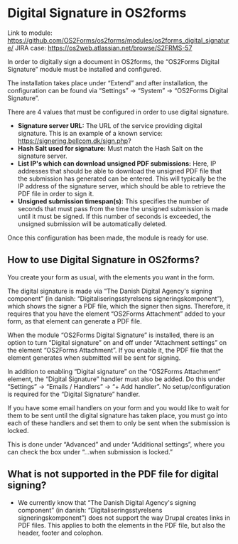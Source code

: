 # Digital Signature in OS2forms

Link to module: https://github.com/OS2Forms/os2forms/modules/os2forms_digital_signature/
JIRA case: https://os2web.atlassian.net/browse/S2FRMS-57

In order to digitally sign a document in OS2forms, the “OS2Forms Digital Signature” module must be installed and configured.

The installation takes place under “Extend” and after installation, the configuration can be found via “Settings” \-\> “System” \-\> “OS2Forms Digital Signature”.

There are 4 values ​​that must be configured in order to use digital signature.

* **Signature server URL:** The URL of the service providing digital signature. This is an example of a known service: https://signering.bellcom.dk/sign.php?  
* **Hash Salt used for signature:** Must match the Hash Salt on the signature server.  
* **List IP's which can download unsigned PDF submissions:** Here, IP addresses that should be able to download the unsigned PDF file that the submission has generated can be entered. This will typically be the IP address of the signature server, which should be able to retrieve the PDF file in order to sign it.  
* **Unsigned submission timespan(s):** This specifies the number of seconds that must pass from the time the unsigned submission is made until it must be signed. If this number of seconds is exceeded, the unsigned submission will be automatically deleted.

Once this configuration has been made, the module is ready for use.

## How to use Digital Signature in OS2forms?

You create your form as usual, with the elements you want in the form.

The digital signature is made via “The Danish Digital Agency's signing component” (in danish: “Digitaliseringsstyrelsens signeringskomponent”), which shows the signer a PDF file, which the signer then signs. Therefore, it requires that you have the element “OS2Forms Attachment” added to your form, as that element can generate a PDF file.

When the module “OS2Forms Digital Signature” is installed, there is an option to turn “Digital signature” on and off under “Attachment settings” on the element “OS2Forms Attachment”. If you enable it, the PDF file that the element generates when submitted will be sent for signing.

In addition to enabling “Digital signature” on the “OS2Forms Attachment” element, the “Digital Signature” handler must also be added. Do this under “Settings” \-\> “Emails / Handlers” \-\> “+ Add handler”. No setup/configuration is required for the “Digital Signature” handler.

If you have some email handlers on your form and you would like to wait for them to be sent until the digital signature has taken place, you must go into each of these handlers and set them to only be sent when the submission is locked.

This is done under “Advanced” and under “Additional settings”, where you can check the box under “…when submission is locked.”

## What is not supported in the PDF file for digital signing?

* We currently know that “The Danish Digital Agency's signing component” (in danish: “Digitaliseringsstyrelsens signeringskomponent”) does not support the way Drupal creates links in PDF files. This applies to both the elements in the PDF file, but also the header, footer and colophon.